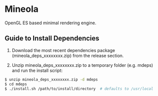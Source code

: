 # Mineola
OpenGL ES based minimal rendering engine.

## Guide to Install Dependencies

1. Download the most recent dependencies package (mineola_deps_xxxxxxxx.zip) from the release section.

2. Unzip mineola_deps_xxxxxxxx.zip to a temporary folder (e.g. mdeps) and run the install script:
```bash
$ unzip mineola_deps_xxxxxxxx.zip -d mdeps
$ cd mdeps
$ ./install.sh /path/to/install/directory  # defaults to /usr/local
```
